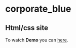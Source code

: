 # corporate_blue #
## Html/css site  ##
To watch **Demo** you can [here](https://reshetnyk.000webhostapp.com/corporate_blue/home.html).
